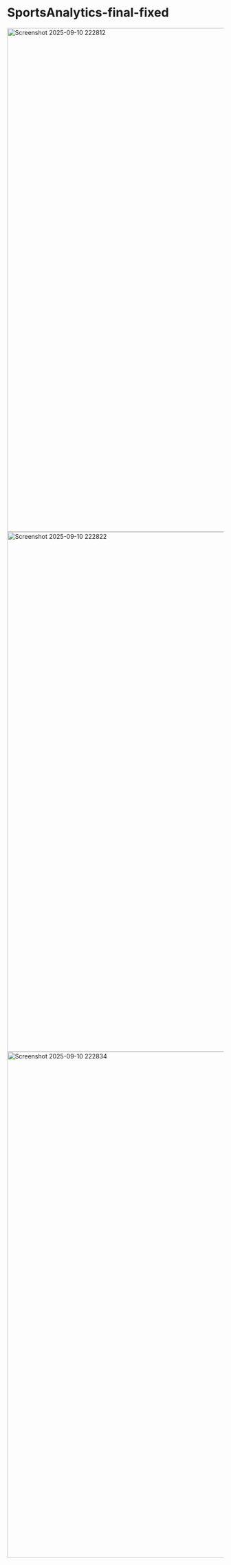 # SportsAnalytics-final-fixed


<img width="2517" height="1173" alt="Screenshot 2025-09-10 222812" src="https://github.com/user-attachments/assets/6d34c370-bb97-4ed7-96fc-c37295cf1369" />
<img width="2469" height="1210" alt="Screenshot 2025-09-10 222822" src="https://github.com/user-attachments/assets/b6b4b9e8-514c-446f-bde5-4628878ead65" />
<img width="2493" height="1178" alt="Screenshot 2025-09-10 222834" src="https://github.com/user-attachments/assets/13044660-9dfd-40bd-bce8-483b23d2448b" />
